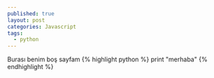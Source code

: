 ```yaml
---
published: true
layout: post
categories: Javascript
tags:
  - python
---
```

Burası benim boş sayfam
{% highlight python %}
print "merhaba"
{% endhighlight %}
